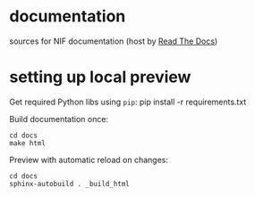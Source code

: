 # documentation
sources for NIF documentation (host by [Read The Docs](readthedocs.org))

# setting up local preview
Get required Python libs using `pip`:
    pip install -r requirements.txt

Build documentation once:

    cd docs
    make html

Preview with automatic reload on changes:

    cd docs
    sphinx-autobuild . _build_html
